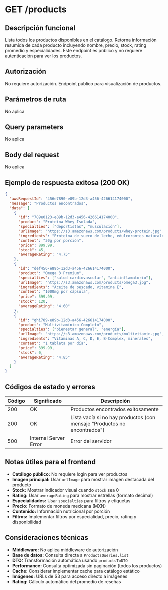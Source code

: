# GET /products

## Descripción funcional

Lista todos los productos disponibles en el catálogo. Retorna información resumida de cada producto incluyendo nombre, precio, stock, rating promedio y especialidades. Este endpoint es público y no requiere autenticación para ver los productos.

## Autorización

No requiere autorización. Endpoint público para visualización de productos.

## Parámetros de ruta

No aplica

## Query parameters

No aplica

## Body del request

No aplica

## Ejemplo de respuesta exitosa (200 OK)

```json
{
  "awsRequestId": "456e7890-e89b-12d3-a456-426614174000",
  "message": "Productos encontrados",
  "data": [
    {
      "id": "789e0123-e89b-12d3-a456-426614174000",
      "product": "Proteína Whey Isolada",
      "specialties": ["deportistas", "musculación"],
      "urlImage": "https://s3.amazonaws.com/products/whey-protein.jpg",
      "ingredients": "Proteína de suero de leche, edulcorantes naturales",
      "content": "30g por porción",
      "price": 899.99,
      "stock": 45,
      "averageRating": "4.75"
    },
    {
      "id": "def456-e89b-12d3-a456-426614174000",
      "product": "Omega 3 Premium",
      "specialties": ["salud cardiovascular", "antiinflamatorio"],
      "urlImage": "https://s3.amazonaws.com/products/omega3.jpg",
      "ingredients": "Aceite de pescado, vitamina E",
      "content": "1000mg por cápsula",
      "price": 599.99,
      "stock": 120,
      "averageRating": "4.60"
    },
    {
      "id": "ghi789-e89b-12d3-a456-426614174000",
      "product": "Multivitamínico Completo",
      "specialties": ["bienestar general", "energía"],
      "urlImage": "https://s3.amazonaws.com/products/multivitamin.jpg",
      "ingredients": "Vitaminas A, C, D, E, B-Complex, minerales",
      "content": "1 tableta por día",
      "price": 399.99,
      "stock": 0,
      "averageRating": "4.85"
    }
  ]
}
```

## Códigos de estado y errores

| Código | Significado           | Descripción                                                              |
| ------ | --------------------- | ------------------------------------------------------------------------ |
| 200    | OK                    | Productos encontrados exitosamente                                       |
| 200    | OK                    | Lista vacía si no hay productos (con mensaje "Productos no encontrados") |
| 500    | Internal Server Error | Error del servidor                                                       |

## Notas útiles para el frontend

- **Catálogo público:** No requiere login para ver productos
- **Imagen principal:** Usar `urlImage` para mostrar imagen destacada del producto
- **Stock:** Mostrar indicador visual cuando `stock` sea 0
- **Rating:** Usar `averageRating` para mostrar estrellas (formato decimal)
- **Especialidades:** Usar `specialties` para filtros y etiquetas
- **Precio:** Formato de moneda mexicana (MXN)
- **Contenido:** Información nutricional por porción
- **Filtros:** Implementar filtros por especialidad, precio, rating y disponibilidad

## Consideraciones técnicas

- **Middleware:** No aplica middleware de autorización
- **Base de datos:** Consulta directa a `ProductsQueries.list`
- **DTO:** Transformación automática usando `productsToDTO`
- **Performance:** Consulta optimizada sin paginación (todos los productos)
- **Cache:** Considerar implementar cache para catálogo estático
- **Imágenes:** URLs de S3 para acceso directo a imágenes
- **Rating:** Cálculo automático del promedio de reseñas
